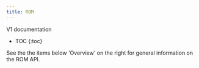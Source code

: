 ```yaml
---
title: ROM
---
```


V1 documentation

* TOC
{:toc}

See the the items below 'Overview' on the right for general information on the ROM API.

